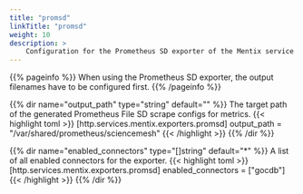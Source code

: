 ```yaml
---
title: "promsd"
linkTitle: "promsd"
weight: 10
description: >
    Configuration for the Prometheus SD exporter of the Mentix service
---
```


{{% pageinfo %}}
When using the Prometheus SD exporter, the output filenames have to be configured first.
{{% /pageinfo %}}

{{% dir name="output_path" type="string" default="" %}}
The target path of the generated Prometheus File SD scrape configs for metrics.
{{< highlight toml >}}
[http.services.mentix.exporters.promsd]
output_path = "/var/shared/prometheus/sciencemesh"
{{< /highlight >}}
{{% /dir %}}

{{% dir name="enabled_connectors" type="[]string" default="*" %}}
A list of all enabled connectors for the exporter.
{{< highlight toml >}}
[http.services.mentix.exporters.promsd]
enabled_connectors = ["gocdb"]
{{< /highlight >}}
{{% /dir %}}

